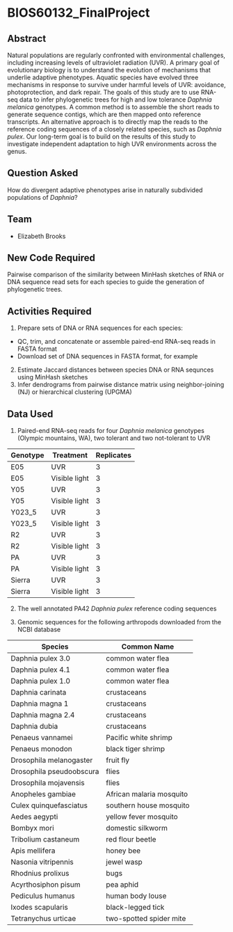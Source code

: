 # BIOS60132_FinalProject

## Abstract
Natural populations are regularly confronted with environmental challenges, including increasing
levels of ultraviolet radiation (UVR). A primary goal of evolutionary biology is to understand the
evolution of mechanisms that underlie adaptive phenotypes. Aquatic species have evolved
three mechanisms in response to survive under harmful levels of UVR: avoidance,
photoprotection, and dark repair. The goals of this study are to use RNA-seq data to infer
phylogenetic trees for high and low tolerance *Daphnia melanica* genotypes. A common method is to
assemble the short reads to generate sequence contigs, which are then mapped onto reference
transcripts. An alternative approach is to directly map the reads to the reference coding
sequences of a closely related species, such as *Daphnia pulex*. Our long-term goal is to build
on the results of this study to investigate independent adaptation to high UVR environments
across the genus.

## Question Asked
How do divergent adaptive phenotypes arise in naturally subdivided populations of *Daphnia*?

## Team
- Elizabeth Brooks

## New Code Required
Pairwise comparison of the similarity between MinHash sketches of RNA or DNA sequence read sets for each species to guide the generation of phylogenetic trees.

## Activities Required
1. Prepare sets of DNA or RNA sequences for each species:
- QC, trim, and concatenate or assemble paired-end RNA-seq reads in FASTA format
- Download set of DNA sequences in FASTA format, for example
2. Estimate Jaccard distances between species DNA or RNA sequnces using MinHash sketches
3. Infer dendrograms from pairwise distance matrix using neighbor-joining (NJ) or hierarchical clustering (UPGMA)

## Data Used
1. Paired-end RNA-seq reads for four *Daphnia melanica* genotypes (Olympic mountains, WA), two tolerant and two not-tolerant to UVR

| Genotype | Treatment | Replicates |
| -------- | --------- | ---------- |
| E05 | UVR | 3 |
| E05 | Visible light | 3 |
| Y05 | UVR | 3 |
| Y05 | Visible light | 3 |
| Y023_5 | UVR | 3 |
| Y023_5 | Visible light | 3 |
| R2 | UVR | 3 |
| R2 | Visible light | 3 |
| PA | UVR | 3 |
| PA | Visible light | 3 |
| Sierra | UVR | 3 |
| Sierra | Visible light | 3 |

2. The well annotated PA42 *Daphnia pulex* reference coding sequences

3. Genomic sequences for the following arthropods downloaded from the NCBI database

| Species | Common Name |
| ------- | ----------- |
| Daphnia pulex 3.0 | common water flea |
| Daphnia pulex 4.1 | common water flea |
| Daphnia pulex 1.0 | common water flea |
| Daphnia carinata | crustaceans |
| Daphnia magna 1 | crustaceans |
| Daphnia magna 2.4 | crustaceans |
| Daphnia dubia | crustaceans |
| Penaeus vannamei | Pacific white shrimp |
| Penaeus monodon | black tiger shrimp |
| Drosophila melanogaster | fruit fly |
| Drosophila pseudoobscura | flies |
| Drosophila mojavensis | flies |
| Anopheles gambiae | African malaria mosquito |
| Culex quinquefasciatus | southern house mosquito |
| Aedes aegypti | yellow fever mosquito |
| Bombyx mori | domestic silkworm |
| Tribolium castaneum | red flour beetle |
| Apis mellifera | honey bee |
| Nasonia vitripennis | jewel wasp |
| Rhodnius prolixus | bugs |
| Acyrthosiphon pisum | pea aphid |
| Pediculus humanus | human body louse |
| Ixodes scapularis | black-legged tick |
| Tetranychus urticae | two-spotted spider mite |
